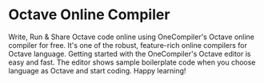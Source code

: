 # Octave Online Compiler

Write, Run & Share Octave code online using OneCompiler's Octave online compiler for free. It's one of the robust, feature-rich online compilers for Octave language. Getting started with the OneCompiler's Octave editor is easy and fast. The editor shows sample boilerplate code when you choose language as Octave and start coding. Happy learning!
